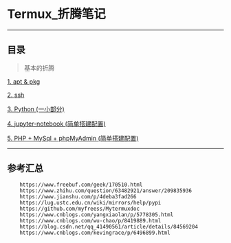 # Termux_折腾笔记

------
## **目录**

> 基本的折腾

[1. apt & pkg][1]

[2. ssh][2]

[3. Python (一小部分)][3]

[4. jupyter-notebook (简单搭建配置)][4]

[5. PHP + MySql + phpMyAdmin (简单搭建配置)][5]



------
## 参考汇总
```
    https://www.freebuf.com/geek/170510.html
    https://www.zhihu.com/question/63482921/answer/209835936
    https://www.jianshu.com/p/4deba3fad266
    https://lug.ustc.edu.cn/wiki/mirrors/help/pypi
    https://github.com/myfreess/Mytermuxdoc
    https://www.cnblogs.com/yangxiaolan/p/5778305.html
    https://www.cnblogs.com/wu-chao/p/8419889.html
    https://blog.csdn.net/qq_41490561/article/details/84569204
    https://www.cnblogs.com/kevingrace/p/6496899.html
```


  [1]: https://github.com/TXIuTnVsbA/Termux_Note/blob/master/%E5%9F%BA%E6%9C%AC%E7%9A%84%E6%8A%98%E8%85%BE_Pt.1.md#1-apt--pkg
  [2]: https://github.com/TXIuTnVsbA/Termux_Note/blob/master/%E5%9F%BA%E6%9C%AC%E7%9A%84%E6%8A%98%E8%85%BE_Pt.1.md#2-ssh
  [3]: https://github.com/TXIuTnVsbA/Termux_Note/blob/master/%E5%9F%BA%E6%9C%AC%E7%9A%84%E6%8A%98%E8%85%BE_Pt.2.md#3python
  [4]: https://github.com/TXIuTnVsbA/Termux_Note/blob/master/%E5%9F%BA%E6%9C%AC%E7%9A%84%E6%8A%98%E8%85%BE_Pt.3.md#%E5%9F%BA%E6%9C%AC%E7%9A%84%E6%8A%98%E8%85%BE
  [5]: https://github.com/TXIuTnVsbA/Termux_Note/blob/master/%E5%9F%BA%E6%9C%AC%E7%9A%84%E6%8A%98%E8%85%BE_Pt.4.md#5-php--mysql--phpmyadmin
